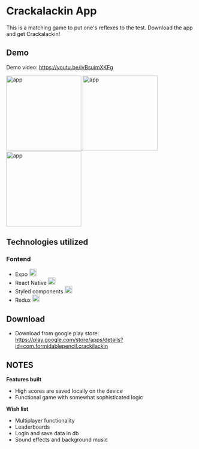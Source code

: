 # Crackalackin App

This is a matching game to put one's reflexes to the test. Download the app and get Crackalackin!

## Demo
Demo video:
https://youtu.be/ivBsuimXKFg

<img src="https://i.ibb.co/QXK39dt/crackalackin.jpg" width="200" title="app">.<img src="https://i.ibb.co/jTK0Lzm/crackalackin2.jpg" width="200" title="app">
<img src="https://i.ibb.co/XXCrbmw/crackalackin3.jpg" width="200" title="app">



## Technologies utilized

### Fontend

- Expo <img src="https://i.ibb.co/M73yQZt/expoLogo.png" width="20" title="hover text">
- React Native <img src="https://i.ibb.co/nb965ST/react-Logo.png" width="20" title="hover text">
- Styled components <img src="https://i.ibb.co/GdtGT3Y/styled-Components.png" width="20" title="hover text">
- Redux <img src="https://i.ibb.co/dbQkwZM/redux.png" width="20" title="hover text">

## Download

- Download from google play store: https://play.google.com/store/apps/details?id=com.formidablepencil.crackilackin

## NOTES

**Features built**

- High scores are saved locally on the device
- Functional game with somewhat sophisticated logic

**Wish list**

- Multiplayer functionality
- Leaderboards
- Login and save data in db
- Sound effects and background music
